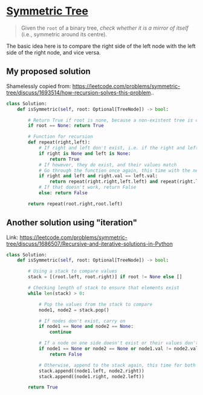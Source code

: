 # [Symmetric Tree](https://leetcode.com/problems/symmetric-tree/)

> Given the `root` of a binary tree, *check whether it is a mirror of itself* (i.e., symmetric around its centre).

The basic idea here is to compare the right side of the left node with the left side of the right node, and vice versa.

## My proposed solution

Shamelessly copied from: https://leetcode.com/problems/symmetric-tree/discuss/1693514/how-recursion-solves-this-problem..

```python
class Solution:
    def isSymmetric(self, root: Optional[TreeNode]) -> bool:

        # Return True if root is none, because a non-existent tree is considered symmetrical
        if root == None: return True

        # Function for recursion
        def repeat(right,left):
            # If right and left don't exist, i.e. if the right and left node from root (and so on), do not exist
            if right is None and left is None:
                return True
            # If however, they do exist, and their values match
            # Go through the function once again, this time with the next values of both right and left
            if right and left and right.val == left.val:
                return repeat(right.right,left.left) and repeat(right.left,left.right)
            # If that doesn't work, return False
            else: return False

        return repeat(root.right,root.left)
```

## Another solution using "iteration"

Link: https://leetcode.com/problems/symmetric-tree/discuss/1686507/Recursive-and-iterative-solutions-in-Python

```python
class Solution:
    def isSymmetric(self, root: Optional[TreeNode]) -> bool:

        # Using a stack to compare values
        stack = [(root.left, root.right)] if root != None else []

        # Checking length of stack to ensure that elements exist
        while len(stack) > 0:

            # Pop the values from the stack to compare
            node1, node2 = stack.pop()

            # If nodes don't exist, carry on
            if node1 == None and node2 == None:
                continue

            # If a node on one side doesn't exist or their values don't match, return False
            if node1 == None or node2 == None or node1.val != node2.val:
                return False

            # Otherwise, append to the stack again, this time for both right and left of both nodes
            stack.append((node1.left, node2.right))
            stack.append((node1.right, node2.left))

        return True
```
